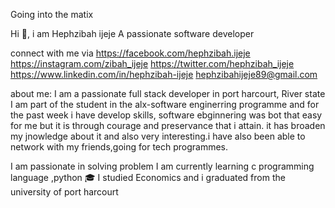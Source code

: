 Going into the matix

Hi 👋, i am Hephzibah ijeje
A passionate software developer

connect with me via 
https://facebook.com/hephzibah.ijeje
https://instagram.com/zibah_ijeje
https://twitter.com/hephzibah_ijeje
https://www.linkedin.com/in/hephzibah-ijeje
hephzibahijeje89@gmail.com

about me:
I am a passionate full stack developer in port harcourt, River state
I am part of the student in the alx-software enginerring programme and for the past week i have develop skills, software ebginnering was bot that easy for me but it is through courage and preservance that i attain. it has broaden my jnowledge about it and also very interesting.i have also been able to network with my friends,going for tech programmes.

I am passionate in solving problem
I am currently learning c programming language ,python
🎓 I studied Economics and i graduated from the university of port harcourt
